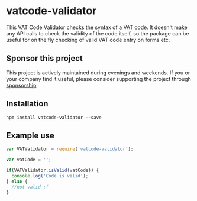 # vatcode-validator
This VAT Code Validator checks the syntax of a VAT code. It doesn't make any API calls to
check the validity of the code itself, so the package can be useful for on the fly checking
of valid VAT code entry on forms etc.

## Sponsor this project

This project is actively maintained during evenings and weekends. If you or your company find it useful, please consider supporting the project through [sponsorship](https://github.com/users/BlueHatbRit/sponsorship).

## Installation
`npm install vatcode-validator --save`

## Example use
```javascript
var VATValidator = require('vatcode-validator');

var vatCode = '';

if(VATValidator.isValid(vatCode)) {
  console.log('Code is valid');
} else {
  //not valid :(
}
```
